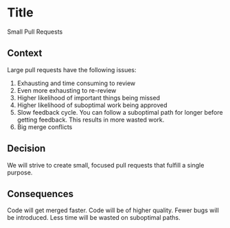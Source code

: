 # Title

Small Pull Requests

## Context

Large pull requests have the following issues:
1. Exhausting and time consuming to review
1. Even more exhausting to re-review
1. Higher likelihood of important things being missed
1. Higher likelihood of suboptimal work being approved
1. Slow feedback cycle. You can follow a suboptimal path for longer before getting feedback. This results in more wasted work.
1. Big merge conflicts


## Decision

We will strive to create small, focused pull requests that fulfill a single purpose.

## Consequences

Code will get merged faster. Code will be of higher quality. Fewer bugs will be introduced. Less time will be wasted on suboptimal paths.